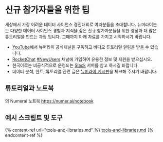 # 신규 참가자들을 위한 팁

세상에서 가장 어려운 데이터 사이언스 경진대회로 여러분들을 초대합니다. 뉴머라이는는 다양한 데이터 사이언스 경험과 지식을 갖은 신규 참가자분들을 위한 영상과 더 많은 튜토리얼을 만드는 과정 입니다. 그때까지 아래 자료를 가지고 시작하시기 바랍니다.

* [YouTube](https://www.youtube.com/channel/UCQt3RVSKsDpFgYIm1A-nWbA)에서 뉴머라이 공식채널을 구독하고 비디오 튜토리얼 알림을 받을 수 있습니다.&#x20;
* [RocketChat](https://community.numer.ai) [#NewUsers](https://community.numer.ai/channel/newusers) 채널에 가입하여 유용한 정보 및 지원을 받으십시오.&#x20;
* 한국어로는 비공식적으로 운영되는 [Slack](https://join.slack.com/t/numerai-kr/shared\_invite/zt-1009d7ws3-hWRKdy8EkbSzwwzxaURlQw) 서버를 참고 하시길 바랍니다.&#x20;
* 데이터 분석, 힌트, 튜토리얼 관련 글은 [뉴머라이 게시판](https://forum.numer.ai)을 체크해 주시기 바랍니다.

## 튜토리얼과 노트북

의 Numerai 노트북 https://numer.ai/notebook

## 예시 스크립트 및 도구

{% content-ref url="tools-and-libraries.md" %}
[tools-and-libraries.md](tools-and-libraries.md)
{% endcontent-ref %}
